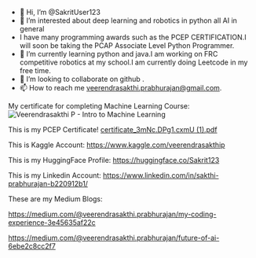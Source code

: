 - 👋 Hi, I’m @SakritUser123
- 👀 I’m interested about deep learning and robotics in python all AI in general
- I have many programming awards such as the PCEP CERTIFICATION.I will soon be taking the PCAP Associate Level Python Programmer.
- 🌱 I’m currently learning python and java.I am working on FRC competitive robotics at my school.I am currently doing Leetcode in my free time.
- 💞️ I’m looking to collaborate on github .
- 📫 How to reach me veerendrasakthi.prabhurajan@gmail.com.

My certificate for completing Machine Learning Course:
![Veerendrasakthi P  - Intro to Machine Learning](https://github.com/user-attachments/assets/9c56b2a3-eab3-4fc9-87d7-e3f5078b104f)

<!---
SakritUser123/SakritUser123 is a ✨ special ✨ repository because its `README.md` (this file) appears on your GitHub profile.
You can click the Preview link to take a look at your changes.
--->
This is my PCEP Certificate!
[certificate_3mNc.DPg1.cxmU (1).pdf](https://github.com/user-attachments/files/16356344/certificate_3mNc.DPg1.cxmU.1.pdf)

This is Kaggle Account:
https://www.kaggle.com/veerendrasakthip

This is my HuggingFace Profile:
https://huggingface.co/Sakrit123

This is my Linkedin Account:
https://www.linkedin.com/in/sakthi-prabhurajan-b220912b1/

These are my Medium Blogs:

https://medium.com/@veerendrasakthi.prabhurajan/my-coding-experience-3e45635af22c

https://medium.com/@veerendrasakthi.prabhurajan/future-of-ai-6ebe2c8cc2f7







